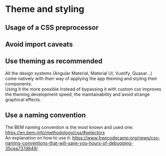 # Theme and styling

## Usage of a CSS preprocessor

## Avoid import caveats

## Use theming as recommended

All the design systems (Angular Material, Material UI, Vuetify, Quasar...) come natively with their way of applying the app theming and styling their components.<br/>
Using it the more possible instead of bypassing it with custom css improves the theming development speed, the maintainability and avoid strange graphical effects.

## Use a naming convention

The BEM naming convention is the most known and used one: https://en.bem.info/methodology/css/#selectors
<br>An explanation on how to use it: https://www.freecodecamp.org/news/css-naming-conventions-that-will-save-you-hours-of-debugging-35cea737d849/
